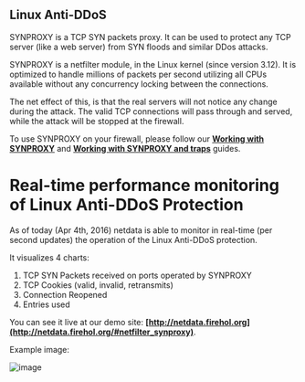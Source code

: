 ## Linux Anti-DDoS

SYNPROXY is a TCP SYN packets proxy. It can be used to protect any TCP server (like a web server) from SYN floods and similar DDos attacks.

SYNPROXY is a netfilter module, in the Linux kernel (since version 3.12). It is optimized to handle millions of packets per second utilizing all CPUs available without any concurrency locking between the connections.

The net effect of this, is that the real servers will not notice any change during the attack. The valid TCP connections will pass through and served, while the attack will be stopped at the firewall.

To use SYNPROXY on your firewall, please follow our **[Working with SYNPROXY](https://github.com/firehol/firehol/wiki/Working-with-SYNPROXY)** and **[Working with SYNPROXY and traps](https://github.com/firehol/firehol/wiki/Working-with-SYNPROXY-and-traps)** guides.

# Real-time performance monitoring of Linux Anti-DDoS Protection

As of today (Apr 4th, 2016) netdata is able to monitor in real-time (per second updates) the operation of the Linux Anti-DDoS protection.

It visualizes 4 charts:

1. TCP SYN Packets received on ports operated by SYNPROXY
2. TCP Cookies (valid, invalid, retransmits)
3. Connection Reopened
4. Entries used

You can see it live at our demo site: **[http://netdata.firehol.org](http://netdata.firehol.org/#netfilter_synproxy)**.

Example image:

![image](https://cloud.githubusercontent.com/assets/2662304/14398525/8029d936-fded-11e5-9478-d8c42def7865.png)
